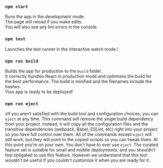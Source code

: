 ### `npm start`

Runs the app in the development mode.\
The page will reload if you make edits.\
You will also see any lint errors in the console.

### `npm test`

Launches the test runner in the interactive watch mode.\

### `npm run build`

Builds the app for production to the `build` folder.\
It correctly bundles React in production mode and optimizes the build for the best
performance. The build is minified and the filenames include the hashes.\
Your app is ready to be deployed!

### `npm run eject`

xIf you aren’t satisfied with the build tool and configuration choices, you can
`eject` at any time. This command will remove the single build dependency from
your project. Instead, it will copy all the configuration files and the
transitive dependencies (webpack, Babel, ESLint, etc) right into your project so
you have full control over them. All of the commands except `eject` will still
work, but they will point to the copied scripts so you can tweak them. At this
point you’re on your own. You don’t have to ever use `eject`. The curated
feature set is suitable for small and middle deployments, and you shouldn’t feel
obligated to use this feature. However we understand that this tool wouldn’t be
useful if you couldn’t customize it when you are ready for it.

